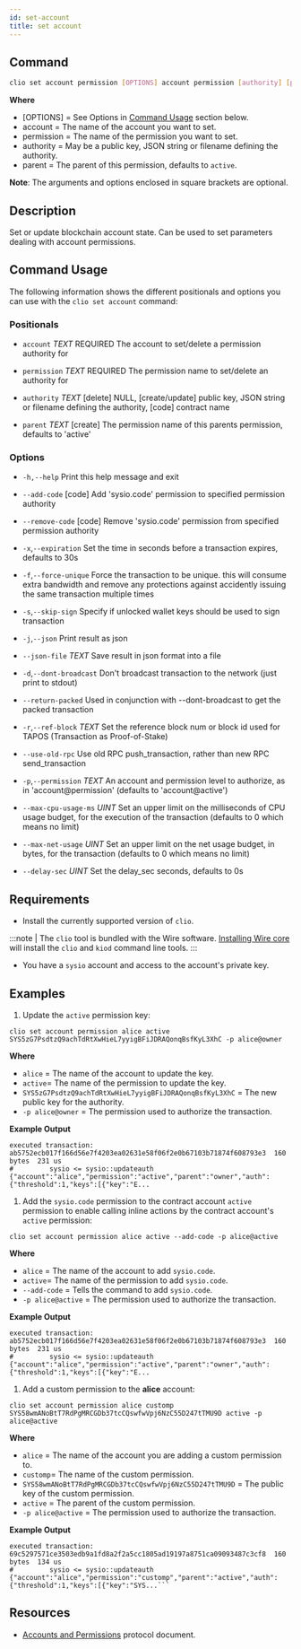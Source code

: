 ```yaml
---
id: set-account
title: set account
---
```


## Command

```sh
clio set account permission [OPTIONS] account permission [authority] [parent]
```

**Where**

* [OPTIONS] = See Options in [Command Usage](#command-usage) section below.
* account = The name of the account you want to set.
* permission = The name of the permission you want to set.
* authority =  May be a public key, JSON string or filename defining the authority.
* parent = The parent of this permission, defaults to `active`.

**Note**: The arguments and options enclosed in square brackets are optional.

## Description

Set or update blockchain account state. Can be used to set parameters dealing with account permissions.

## Command Usage

The following information shows the different positionals and options you can use with the `clio set account` command:

### Positionals

* `account` _TEXT_ REQUIRED The account to set/delete a permission authority for

* `permission` _TEXT_ REQUIRED The permission name to set/delete an authority for
* `authority` _TEXT_ [delete] NULL, [create/update] public key, JSON string or filename defining the authority, [code] contract name
* `parent` _TEXT_ [create] The permission name of this parents permission, defaults to 'active'

### Options

* `-h,--help` Print this help message and exit

* `--add-code` [code] Add 'sysio.code' permission to specified permission authority
* `--remove-code` [code] Remove 'sysio.code' permission from specified permission authority
* `-x`,`--expiration` Set the time in seconds before a transaction expires, defaults to 30s
* `-f`,`--force-unique` Force the transaction to be unique. this will consume extra bandwidth and remove any protections against accidently issuing the same transaction multiple times
* `-s`,`--skip-sign` Specify if unlocked wallet keys should be used to sign transaction
* `-j`,`--json` Print result as json
* `--json-file` _TEXT_ Save result in json format into a file
* `-d`,`--dont-broadcast` Don't broadcast transaction to the network (just print to stdout)
* `--return-packed` Used in conjunction with --dont-broadcast to get the packed transaction
* `-r`,`--ref-block` _TEXT_ Set the reference block num or block id used for TAPOS (Transaction as Proof-of-Stake)
* `--use-old-rpc` Use old RPC push_transaction, rather than new RPC send_transaction
* `-p`,`--permission` _TEXT_ An account and permission level to authorize, as in 'account@permission' (defaults to 'account@active')
* `--max-cpu-usage-ms` _UINT_ Set an upper limit on the milliseconds of CPU usage budget, for the execution of the transaction (defaults to 0 which means no limit)
* `--max-net-usage` _UINT_ Set an upper limit on the net usage budget, in bytes, for the transaction (defaults to 0 which means no limit)
* `--delay-sec` _UINT_ Set the delay_sec seconds, defaults to 0s

## Requirements

* Install the currently supported version of `clio`.

:::note
| The `clio` tool is bundled with the Wire software. [Installing Wire core](/docs/getting-started/install-dependencies.md) will install the `clio` and `kiod` command line tools.
:::

* You have a `sysio` account and access to the account's private key.

## Examples

1. Update the `active` permission key:

```shell
clio set account permission alice active SYS5zG7PsdtzQ9achTdRtXwHieL7yyigBFiJDRAQonqBsfKyL3XhC -p alice@owner
```

**Where**

* `alice` = The name of the account to update the key.
* `active`= The name of the permission to update the key.
* `SYS5zG7PsdtzQ9achTdRtXwHieL7yyigBFiJDRAQonqBsfKyL3XhC` = The new public key for the authority.
* `-p alice@owner` = The permission used to authorize the transaction.

**Example Output**

```shell
executed transaction: ab5752ecb017f166d56e7f4203ea02631e58f06f2e0b67103b71874f608793e3  160 bytes  231 us
#         sysio <= sysio::updateauth            {"account":"alice","permission":"active","parent":"owner","auth":{"threshold":1,"keys":[{"key":"E...
```

1. Add the `sysio.code` permission to the contract account `active` permission to enable calling inline actions by the contract account's `active` permission:

```shell
clio set account permission alice active --add-code -p alice@active
```

**Where**

* `alice` = The name of the account to add `sysio.code`.
* `active`= The name of the permission to add `sysio.code`.
* `--add-code` = Tells the command to add `sysio.code`.
* `-p alice@active` = The permission used to authorize the transaction.

**Example Output**

```shell
executed transaction: ab5752ecb017f166d56e7f4203ea02631e58f06f2e0b67103b71874f608793e3  160 bytes  231 us
#         sysio <= sysio::updateauth            {"account":"alice","permission":"active","parent":"owner","auth":{"threshold":1,"keys":[{"key":"E...
```

1. Add a custom permission to the **alice** account:

```shell
clio set account permission alice customp SYS58wmANoBtT7RdPgMRCGDb37tcCQswfwVpj6NzC55D247tTMU9D active -p alice@active
```

**Where**

* `alice` = The name of the account you are adding a custom permission to.
* `customp`= The name of the custom permission.
* `SYS58wmANoBtT7RdPgMRCGDb37tcCQswfwVpj6NzC55D247tTMU9D` = The public key of the custom permission.
* `active` = The parent of the custom permission.
* `-p alice@active` = The permission used to authorize the transaction.

**Example Output**

```shell
executed transaction: 69c5297571ce3503edb9a1fd8a2f2a5cc1805ad19197a8751ca09093487c3cf8  160 bytes  134 us
#         sysio <= sysio::updateauth            {"account":"alice","permission":"customp","parent":"active","auth":{"threshold":1,"keys":[{"key":"SYS...```
```

## Resources

* [Accounts and Permissions](/docs/smart-contract-development/accounts-permissions.md) protocol document.
<!-- * [Creating and Linking Custom Permissions](https://developers.eos.io/welcome/v2.1/smart-contract-guides/linking-custom-permission) tutorial. -->
